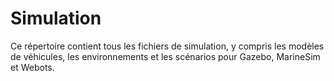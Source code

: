 # Simulation

Ce répertoire contient tous les fichiers de simulation, y compris les modèles de véhicules, les environnements et les scénarios pour Gazebo, MarineSim et Webots.
